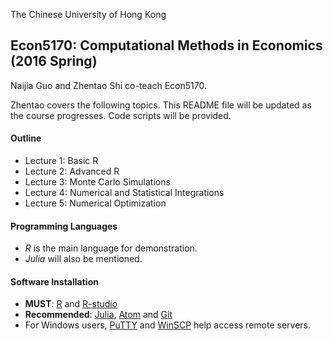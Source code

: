 The Chinese University of Hong Kong

## Econ5170:  Computational Methods in Economics (2016 Spring)

Naijia Guo and Zhentao Shi co-teach Econ5170.

Zhentao covers the following topics. This README file will be updated as the course progresses. Code scripts will be provided.


#### Outline
* Lecture 1: Basic R
* Lecture 2: Advanced R
* Lecture 3: Monte Carlo Simulations
* Lecture 4: Numerical and Statistical Integrations
* Lecture 5: Numerical Optimization

#### Programming Languages
* *R* is the main language for demonstration.
* *Julia* will also be mentioned.

#### Software Installation
* **MUST**: [R](http://www.r-project.org/) and [R-studio](http://www.rstudio.com/)
* **Recommended**: [Julia](http://julialang.org/downloads/), [Atom](https://atom.io/) and [Git](http://git-scm.com/)
* For Windows users, [PuTTY](http://www.putty.org/) and [WinSCP](http://winscp.net/eng/download.php) help access remote servers.
